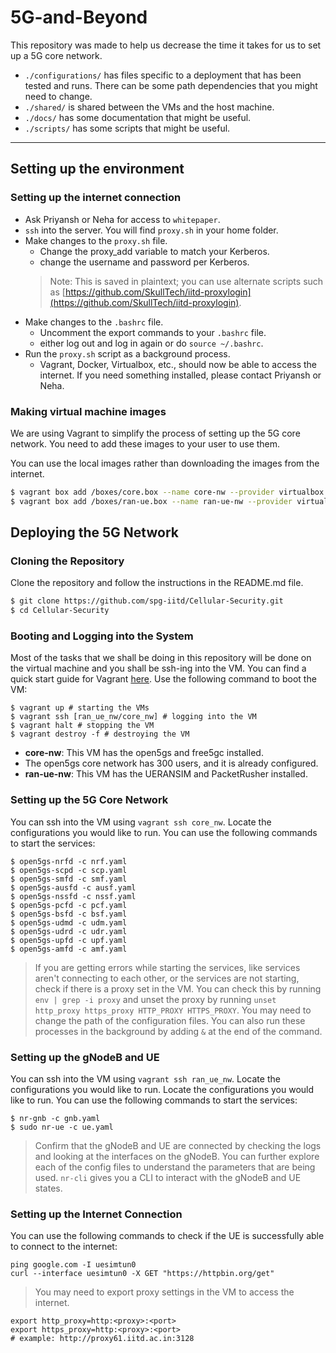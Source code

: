 # 5G-and-Beyond

This repository was made to help us decrease the time it takes for us to set up a 5G core network. 
- `./configurations/` has files specific to a deployment that has been tested and runs. There can be some path dependencies that you might need to change. 
- `./shared/` is shared between the VMs and the host machine.
- `./docs/` has some documentation that might be useful.
- `./scripts/` has some scripts that might be useful.
---

## Setting up the environment
### Setting up the internet connection
- Ask Priyansh or Neha for access to `whitepaper`.
- `ssh` into the server. You will find `proxy.sh` in your home folder. 
- Make changes to the `proxy.sh` file. 
  - Change the proxy_add variable to match your Kerberos.
  - change the username and password per Kerberos.
  > Note: This is saved in plaintext; you can use alternate scripts such as [https://github.com/SkullTech/iitd-proxylogin](https://github.com/SkullTech/iitd-proxylogin). 
- Make changes to the `.bashrc` file.
  - Uncomment the export commands to your `.bashrc` file.
  - either log out and log in again or do `source ~/.bashrc`.
- Run the `proxy.sh` script as a background process.
  - Vagrant, Docker, Virtualbox, etc., should now be able to access the internet. If you need something installed, please contact Priyansh or Neha.
### Making virtual machine images 
We are using Vagrant to simplify the process of setting up the 5G core network. You need to add these images to your user to use them.

You can use the local images rather than downloading the images from the internet. 

```bash
$ vagrant box add /boxes/core.box --name core-nw --provider virtualbox --force --clean
$ vagrant box add /boxes/ran-ue.box --name ran-ue-nw --provider virtualbox --force --clean
```

## Deploying the 5G Network
### Cloning the Repository
Clone the repository and follow the instructions in the README.md file.
```bash
$ git clone https://github.com/spg-iitd/Cellular-Security.git
$ cd Cellular-Security
```
### Booting and Logging into the System 
Most of the tasks that we shall be doing in this repository will be done on the virtual machine and you shall be ssh-ing into the VM. You can find a quick start guide for Vagrant [here](docs/vagrant_cheatsheet.md). Use the following command to boot the VM:
```shell 
$ vagrant up # starting the VMs
$ vagrant ssh [ran_ue_nw/core_nw] # logging into the VM
$ vagrant halt # stopping the VM
$ vagrant destroy -f # destroying the VM
```
- **core-nw**: This VM has the open5gs and free5gc installed. 
- The open5gs core network has 300 users, and it is already configured. 
- **ran-ue-nw**: This VM has the UERANSIM and PacketRusher installed.
### Setting up the 5G Core Network
You can ssh into the VM using `vagrant ssh core_nw`. Locate the configurations you would like to run. You can use the following commands to start the services:
```shell
$ open5gs-nrfd -c nrf.yaml 
$ open5gs-scpd -c scp.yaml 
$ open5gs-smfd -c smf.yaml 
$ open5gs-ausfd -c ausf.yaml 
$ open5gs-nssfd -c nssf.yaml 
$ open5gs-pcfd -c pcf.yaml 
$ open5gs-bsfd -c bsf.yaml 
$ open5gs-udmd -c udm.yaml 
$ open5gs-udrd -c udr.yaml 
$ open5gs-upfd -c upf.yaml 
$ open5gs-amfd -c amf.yaml 
```
> If you are getting errors while starting the services, like services aren't connecting to each other, or the services are not starting, check if there is a proxy set in the VM. You can check this by running `env | grep -i proxy` and unset the proxy by running `unset http_proxy https_proxy HTTP_PROXY HTTPS_PROXY`.
You may need to change the path of the configuration files. You can also run these processes in the background by adding `&` at the end of the command.
### Setting up the gNodeB and UE
You can ssh into the VM using `vagrant ssh ran_ue_nw`. Locate the configurations you would like to run. Locate the configurations you would like to run. You can use the following commands to start the services:
```shell
$ nr-gnb -c gnb.yaml 
$ sudo nr-ue -c ue.yaml 
```
> Confirm that the gNodeB and UE are connected by checking the logs and looking at the interfaces on the gNodeB. 
> You can further explore each of the config files to understand the parameters that are being used. `nr-cli` gives you a CLI to interact with the gNodeB and UE states. 

### Setting up the Internet Connection
You can use the following commands to check if the UE is successfully able to connect to the internet:
```shell
ping google.com -I uesimtun0
curl --interface uesimtun0 -X GET "https://httpbin.org/get"
```
> You may need to export proxy settings in the VM to access the internet.
```shell
export http_proxy=http:<proxy>:<port>
export https_proxy=http:<proxy>:<port>
# example: http://proxy61.iitd.ac.in:3128
```

